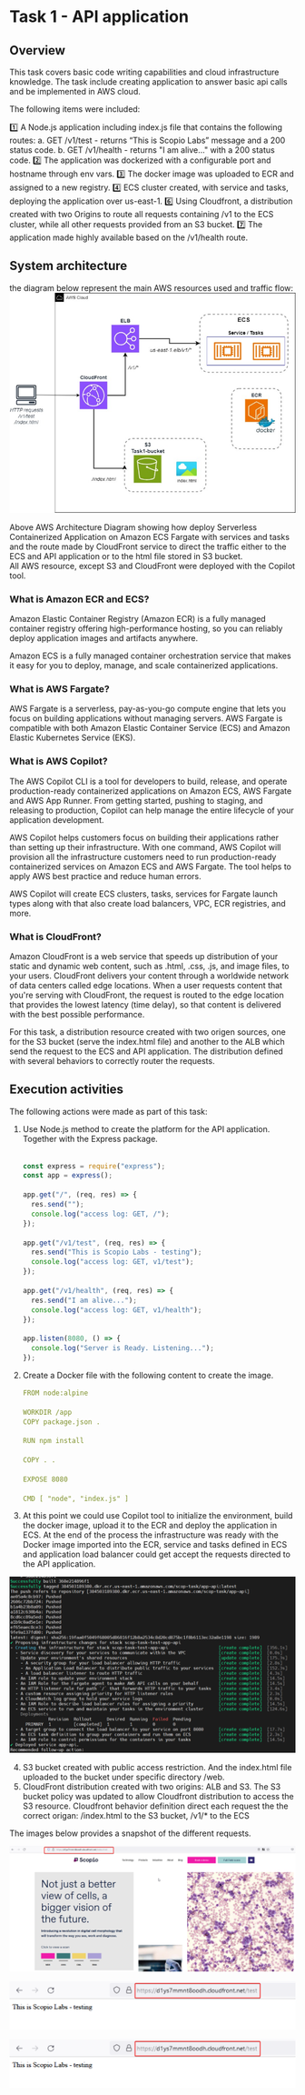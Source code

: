 # Task 1 - API application

## Overview

This task covers basic code writing capabilities and cloud infrastructure knowledge. 
The task include creating application to answer basic api calls and be implemented in AWS cloud.

The following items were included:

:one: A Node.js application including index.js file that contains the following routes:
  a. GET /v1/test - returns “This is Scopio Labs” message and a 200 status code.
  b. GET /v1/health - returns "I am alive..." with a 200 status code.
:two: The application was dockerized with a configurable port and hostname through env vars.
:three: The docker image was uploaded to ECR and assigned to a new registry.
:four: ECS cluster created, with service and tasks, deploying the application over us-east-1.
:six: Using Cloudfront, a distribution created with two Origins to route all requests containing /v1 to the ECS cluster, while all other requests provided from an
S3 bucket.
:seven: The application made highly available based on the /v1/health route.

## System architecture

the diagram below represent the main AWS resources used and traffic flow:
![System Architecture](scop-task-1.jpg)

Above AWS Architecture Diagram showing how deploy Serverless Containerized Application on Amazon ECS Fargate with services and tasks and the route made by CloudFront service to direct the traffic either to the ECS and API application or to the html file stored in S3 bucket.  
All AWS resource, except S3 and CloudFront were deployed with the Copilot tool.

### What is Amazon ECR and ECS?
Amazon Elastic Container Registry (Amazon ECR) is a fully managed container registry offering high-performance hosting, so you can reliably deploy application images and artifacts anywhere.

Amazon ECS is a fully managed container orchestration service that makes it easy for you to deploy, manage, and scale containerized applications.

### What is AWS Fargate?
AWS Fargate is a serverless, pay-as-you-go compute engine that lets you focus on building applications without managing servers. AWS Fargate is compatible with both Amazon Elastic Container Service (ECS) and Amazon Elastic Kubernetes Service (EKS).

### What is AWS Copilot?
The AWS Copilot CLI is a tool for developers to build, release, and operate production-ready containerized applications on Amazon ECS, AWS Fargate and AWS App Runner. 
From getting started, pushing to staging, and releasing to production, Copilot can help manage the entire lifecycle of your application development. 

AWS Copilot helps customers focus on building their applications rather than setting up their infrastructure. With one command, AWS Copilot will provision all the infrastructure customers need to run production-ready containerized services on Amazon ECS and AWS Fargate.
The tool helps to apply AWS best practice and reduce human errors.

AWS Copilot will create ECS clusters, tasks, services for Fargate launch types along with that also create load balancers, VPC, ECR registries, and more.

### What is CloudFront?
Amazon CloudFront is a web service that speeds up distribution of your static and dynamic web content, such as .html, .css, .js, and image files, to your users. CloudFront delivers your content through a worldwide network of data centers called edge locations. When a user requests content that you're serving with CloudFront, the request is routed to the edge location that provides the lowest latency (time delay), so that content is delivered with the best possible performance.


For this task, a distribution resource created with two origen sources, one for the S3 bucket (serve the index.html file) and another to the ALB which send the request to the ECS and API application. The distribution defined with several behaviors to correctly router the requests.

## Execution activities

The following actions were made as part of this task:

1) Use Node.js method to create the platform for the API application. 
   Together with the Express package.  

    ``` js

    const express = require("express");
    const app = express();

    app.get("/", (req, res) => {
      res.send("");
      console.log("access log: GET, /");
    });

    app.get("/v1/test", (req, res) => {
      res.send("This is Scopio Labs - testing");
      console.log("access log: GET, v1/test");
    });

    app.get("/v1/health", (req, res) => {
      res.send("I am alive...");
      console.log("access log: GET, v1/health");
    });

    app.listen(8080, () => {
      console.log("Server is Ready. Listening...");
    });

    ```
  
2) Create a Docker file with the following content to create the image.
  
     
     ``` yaml
     FROM node:alpine

     WORKDIR /app
     COPY package.json .
     
     RUN npm install
     
     COPY . .
     
     EXPOSE 8080
     
     CMD [ "node", "index.js" ]


     ```
   
3) At this point we could use Copilot tool to initialize the environment, build the docker image, upload it to the ECR and deploy the application in ECS.
At the end of the process the infrastructure was ready with the Docker image imported into the ECR, service and tasks defined in ECS and application load balancer could get accept the requests directed to the API application.

![Copilot tool](copilot_1.png)

4) S3 bucket created with public access restriction. And the index.html file uploaded to the bucket under specific directory /web.
5) CloudFront distribution created with two origins: ALB and S3.
The S3 bucket policy was updated to allow Cloudfront distribution to access the S3 resource. 
Cloudfront behavior definition direct each request the the correct origan: /index.html to the S3 bucket, /v1/* to the ECS  

The images below provides a snapshot of the different requests.

![/index.html](index_file.png)

![api /v1/test](api-test.png)

![api /v1/health](api-test.png)


